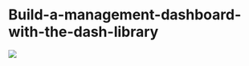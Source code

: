 # Build-a-management-dashboard-with-the-dash-library
![]([[https://github.com/Your_Repository_Name/Your_GIF_Name.gif](https://uupload.ir/view/rec_0002_pbw9.mp4/](https://s6.uupload.ir/files/rec_0002_6i4t.gif)))
